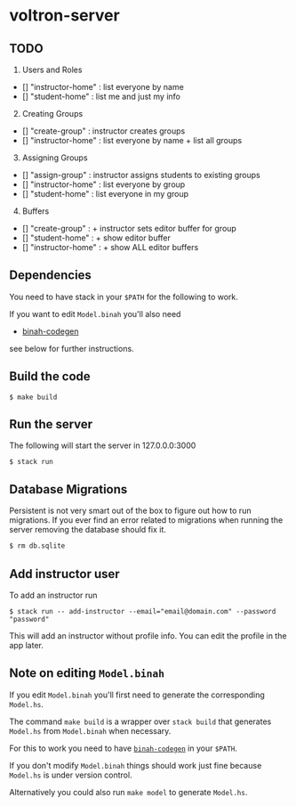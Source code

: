 # voltron-server

## TODO

1. Users and Roles

- [] "instructor-home" : list everyone by name
- [] "student-home"    : list me and just my info

2. Creating Groups

- [] "create-group"    : instructor creates groups
- [] "instructor-home" : list everyone by name + list all groups

3. Assigning Groups

- [] "assign-group"    : instructor assigns students to existing groups 
- [] "instructor-home" : list everyone by group
- [] "student-home"    : list everyone in my group 

4. Buffers

- [] "create-group"    : + instructor sets editor buffer for group
- [] "student-home"    : + show editor buffer
- [] "instructor-home" : + show ALL editor buffers 

## Dependencies

You need to have stack in your `$PATH` for the following to work. 

If you want to edit `Model.binah` you'll also need 

- [binah-codegen](https://github.com/nilehmann/binah-codegen) 

see below for further instructions.

## Build the code

```
$ make build
```

## Run the server

The following will start the server in 127.0.0.0:3000

```
$ stack run
```

## Database Migrations

Persistent is not very smart out of the box to figure out how to run migrations. If you ever find an
error related to migrations when running the server removing the database should fix it.

```bash
$ rm db.sqlite
```

## Add instructor user

To add an instructor run

```
$ stack run -- add-instructor --email="email@domain.com" --password "password"
```

This will add an instructor without profile info. You can edit the profile in the app later.

## Note on editing `Model.binah`

If you edit `Model.binah` you'll first need to generate the corresponding `Model.hs`. 

The command `make build` is a wrapper over `stack build` that generates `Model.hs` from `Model.binah` when necessary. 

For this to work you need to have [`binah-codegen`](https://github.com/nilehmann/binah-codegen) in your `$PATH`.

If you don't modify `Model.binah` things should work just fine because `Model.hs` is under version control. 

Alternatively you could also run `make model` to generate `Model.hs`.
